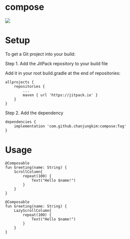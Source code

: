 # compose
[![](https://jitpack.io/v/chanjungkim/compose.svg)](https://jitpack.io/#chanjungkim/compose)

# Setup

To get a Git project into your build:

Step 1. Add the JitPack repository to your build file

Add it in your root build.gradle at the end of repositories:
```
allprojects {
    repositories {
        ...
		maven { url 'https://jitpack.io' }
   	}
}
```
Step 2. Add the dependency
```
dependencies {
    implementation 'com.github.chanjungkim:compose:Tag'
}
```

# Usage

```
@Composable
fun Greeting(name: String) {
    ScrollColumn{
        repeat(100) {
            Text("Hello $name!")
        }
    }
}
```

```
@Composable
fun Greeting(name: String) {
    LazyScrollColumn{
        repeat(100) {
            Text("Hello $name!")
        }
    }
}
```
